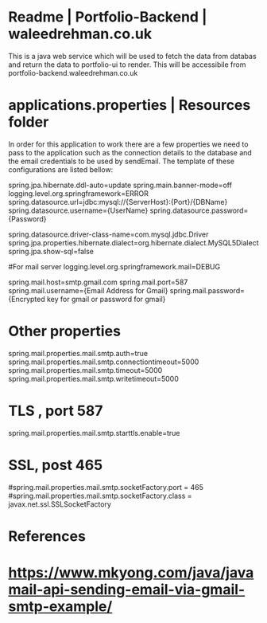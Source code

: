 # Readme | Portfolio-Backend | waleedrehman.co.uk
This is a java web service which will be used to fetch the data from databas and return the data to portfolio-ui to render. This will be accessibile from portfolio-backend.waleedrehman.co.uk

# applications.properties | Resources folder
In order for this application to work there are a few properties we need to pass to the application such as the connection details to the database and the email credentials to be used by sendEmail. The template of these configurations are listed bellow:

spring.jpa.hibernate.ddl-auto=update
spring.main.banner-mode=off
logging.level.org.springframework=ERROR
spring.datasource.url=jdbc:mysql://{ServerHost}:{Port}/{DBName}
spring.datasource.username={UserName}
spring.datasource.password={Password}

spring.datasource.driver-class-name=com.mysql.jdbc.Driver
spring.jpa.properties.hibernate.dialect=org.hibernate.dialect.MySQL5Dialect
spring.jpa.show-sql=false

#For mail server
logging.level.org.springframework.mail=DEBUG

spring.mail.host=smtp.gmail.com
spring.mail.port=587
spring.mail.username={Email Address for Gmail}
spring.mail.password={Encrypted key for gmail or password for gmail}

# Other properties
spring.mail.properties.mail.smtp.auth=true
spring.mail.properties.mail.smtp.connectiontimeout=5000
spring.mail.properties.mail.smtp.timeout=5000
spring.mail.properties.mail.smtp.writetimeout=5000

# TLS , port 587
spring.mail.properties.mail.smtp.starttls.enable=true

# SSL, post 465
#spring.mail.properties.mail.smtp.socketFactory.port = 465
#spring.mail.properties.mail.smtp.socketFactory.class = javax.net.ssl.SSLSocketFactory

# References
# https://www.mkyong.com/java/javamail-api-sending-email-via-gmail-smtp-example/


